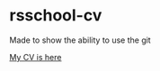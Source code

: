 # rsschool-cv
Made to show the ability to use the git

[My CV is here](https://nikkolesnikov.github.io/rsschool-cv/)
